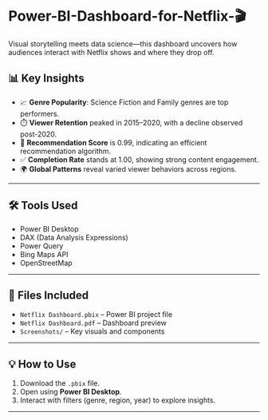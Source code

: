 # Power-BI-Dashboard-for-Netflix-🎬
Visual storytelling meets data science—this dashboard uncovers how audiences interact with Netflix shows and where they drop off.

## 📊 Key Insights
- 📈 **Genre Popularity**: Science Fiction and Family genres are top performers.
- ⏱️ **Viewer Retention** peaked in 2015–2020, with a decline observed post-2020.
- 🎯 **Recommendation Score** is 0.99, indicating an efficient recommendation algorithm.
- ✅ **Completion Rate** stands at 1.00, showing strong content engagement.
- 🌍 **Global Patterns** reveal varied viewer behaviors across regions.

---

## 🛠 Tools Used
- Power BI Desktop  
- DAX (Data Analysis Expressions)  
- Power Query  
- Bing Maps API  
- OpenStreetMap  

---

## 📂 Files Included
- `Netflix Dashboard.pbix` – Power BI project file  
- `Netflix Dashboard.pdf` – Dashboard preview  
- `Screenshots/` – Key visuals and components  

---

## 💡 How to Use
1. Download the `.pbix` file.
2. Open using **Power BI Desktop**.
3. Interact with filters (genre, region, year) to explore insights.

---

